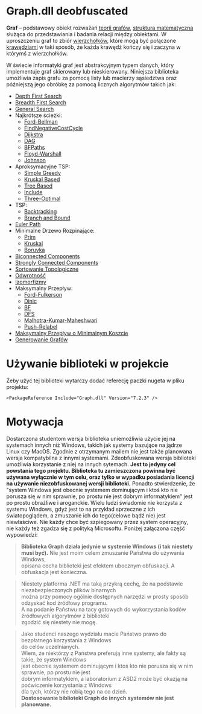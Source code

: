 # Graph.dll deobfuscated
**Graf** – podstawowy obiekt rozważań [teorii grafów](https://pl.wikipedia.org/wiki/Teoria_graf%C3%B3w "Teoria grafów"), [struktura matematyczna](https://pl.wikipedia.org/wiki/Struktura_matematyczna "Struktura matematyczna") służąca do przedstawiania i badania relacji między obiektami. W uproszczeniu graf to zbiór [wierzchołków](https://pl.wikipedia.org/wiki/Wierzcho%C5%82ek_(teoria_graf%C3%B3w) "Wierzchołek (teoria grafów)"), które mogą być połączone [krawędziami](https://pl.wikipedia.org/wiki/Kraw%C4%99d%C5%BA_grafu "Krawędź grafu") w taki sposób, że każda krawędź kończy się i zaczyna w którymś z wierzchołków.

W świecie informatyki graf jest abstrakcyjnym typem danych, który implementuje graf skierowany lub nieskierowany. Niniejsza biblioteka umożliwia zapis grafu za pomocą listy lub macierzy sąsiedztwa oraz późniejszą jego obróbkę za pomocą licznych algorytmów takich jak:
- [Depth First Search](https://github.com/tomasz-herman/Graph.dll/blob/master/Graph.dll/DFSGraphExtender.cs#L53 "DFSGraphExtender.cs")
- [Breadth First Search](https://github.com/tomasz-herman/Graph.dll/blob/master/Graph.dll/GeneralSearchGraphExtender.cs#L60 "GeneralSearchGraphExtender.cs")
- [General Search](https://github.com/tomasz-herman/Graph.dll/blob/master/Graph.dll/GeneralSearchGraphExtender.cs#L60 "GeneralSearchGraphExtender.cs")
- Najkrótsze ścieżki:
  - [Ford-Bellman](https://github.com/tomasz-herman/Graph.dll/blob/master/Graph.dll/ShortestPathsGraphExtender.cs#L33 "ShortestPathsGraphExtender.cs")
  - [FindNegativeCostCycle](https://github.com/tomasz-herman/Graph.dll/blob/master/Graph.dll/ShortestPathsGraphExtender.cs#L163 "ShortestPathsGraphExtender.cs")
  - [Dijkstra](https://github.com/tomasz-herman/Graph.dll/blob/master/Graph.dll/ShortestPathsGraphExtender.cs#L223 "ShortestPathsGraphExtender.cs")
  - [DAG](https://github.com/tomasz-herman/Graph.dll/blob/master/Graph.dll/ShortestPathsGraphExtender.cs#L279 "ShortestPathsGraphExtender.cs")
  - [BFPaths](https://github.com/tomasz-herman/Graph.dll/blob/master/Graph.dll/ShortestPathsGraphExtender.cs#L321 "ShortestPathsGraphExtender.cs")
  - [Floyd-Warshall](https://github.com/tomasz-herman/Graph.dll/blob/master/Graph.dll/ShortestPathsGraphExtender.cs#L357 "ShortestPathsGraphExtender.cs")
  - [Johnson](https://github.com/tomasz-herman/Graph.dll/blob/master/Graph.dll/ShortestPathsGraphExtender.cs#L489 "ShortestPathsGraphExtender.cs")
- Aproksymacyjne TSP:
  - [Simple Greedy](https://github.com/tomasz-herman/Graph.dll/blob/master/Graph.dll/AproxTSPGraphExtender.cs#L27 "AproxTSPGraphExtender.cs")
  - [Kruskal Based](https://github.com/tomasz-herman/Graph.dll/blob/master/Graph.dll/AproxTSPGraphExtender.cs#L75 "AproxTSPGraphExtender.cs")
  - [Tree Based](https://github.com/tomasz-herman/Graph.dll/blob/master/Graph.dll/AproxTSPGraphExtender.cs#L141 "AproxTSPGraphExtender.cs")
  - [Include](https://github.com/tomasz-herman/Graph.dll/blob/master/Graph.dll/AproxTSPGraphExtender.cs#L216 "AproxTSPGraphExtender.cs")
  - [Three-Optimal](https://github.com/tomasz-herman/Graph.dll/blob/master/Graph.dll/AproxTSPGraphExtender.cs#L357 "AproxTSPGraphExtender.cs")
- TSP:
  - [Backtracking](https://github.com/tomasz-herman/Graph.dll/blob/master/Graph.dll/BacktrackingTSPGraphExtender.cs#L32 "BacktrackingTSPGraphExtender.cs")
  - [Branch and Bound](https://github.com/tomasz-herman/Graph.dll/blob/master/Graph.dll/BranchAndBoundTSPGraphExtender.cs#L31 "BranchAndBoundTSPGraphExtender.cs")
- [Euler Path](https://github.com/tomasz-herman/Graph.dll/blob/master/Graph.dll/EulerPathGraphExtender.cs#L26 "EulerPathGraphExtender.cs")
- Minimalne Drzewo Rozpinające:
  - [Prim](https://github.com/tomasz-herman/Graph.dll/blob/master/Graph.dll/MSTGraphExtender.cs#L29 "MSTGraphExtender.cs")
  - [Kruskal](https://github.com/tomasz-herman/Graph.dll/blob/master/Graph.dll/MSTGraphExtender.cs#L66 "MSTGraphExtender.cs")
  - [Boruvka](https://github.com/tomasz-herman/Graph.dll/blob/master/Graph.dll/MSTGraphExtender.cs#L112 "MSTGraphExtender.cs")
- [Biconnected Components](https://github.com/tomasz-herman/Graph.dll/blob/master/Graph.dll/BiconnectedGraphExtender.cs#L27 "BiconnectedGraphExtender.cs")
- [Strongly Connected Components](https://github.com/tomasz-herman/Graph.dll/blob/master/Graph.dll/SCCGraphExtender.cs#L10 "SCCGraphExtender.cs")
- [Sortowanie Topologiczne](https://github.com/tomasz-herman/Graph.dll/blob/master/Graph.dll/GraphHelperExtender.cs#L129 "GraphHelperExtender.cs")
- [Odwrotność](https://github.com/tomasz-herman/Graph.dll/blob/master/Graph.dll/SCCGraphExtender.cs#L25 "SCCGraphExtender.cs")
- [Izomorfizmy](https://github.com/tomasz-herman/Graph.dll/blob/master/Graph.dll/IsomorphismGraphExtender.cs#L11 "IsomorphismGraphExtender.cs")
- Maksymalny Przepływ:
  - [Ford-Fulkerson](https://github.com/tomasz-herman/Graph.dll/blob/master/Graph.dll/MaxFlowGraphExtender.cs#L50 "MaxFlowGraphExtender.cs")
  - [Dinic](https://github.com/tomasz-herman/Graph.dll/blob/master/Graph.dll/MaxFlowGraphExtender.cs#L218 "MaxFlowGraphExtender.cs")
  - [BF](https://github.com/tomasz-herman/Graph.dll/blob/master/Graph.dll/MaxFlowGraphExtender.cs#L128 "MaxFlowGraphExtender.cs")
  - [DFS](https://github.com/tomasz-herman/Graph.dll/blob/master/Graph.dll/MaxFlowGraphExtender.cs#L336 "MaxFlowGraphExtender.cs")
  - [Malhotra-Kumar-Maheshwari](https://github.com/tomasz-herman/Graph.dll/blob/master/Graph.dll/MaxFlowGraphExtender.cs#L278 "MaxFlowGraphExtender.cs")
  - [Push-Relabel](https://github.com/tomasz-herman/Graph.dll/blob/master/Graph.dll/MaxFlowGraphExtender.cs#L514 "MaxFlowGraphExtender.cs")
- [Maksymalny Przepływ o Minimalnym Koszcie](https://github.com/tomasz-herman/Graph.dll/blob/master/Graph.dll/MinCostGraphExtender.cs#L51 "MinCostGraphExtender.cs")
- [Generowanie Grafów](https://github.com/tomasz-herman/Graph.dll/blob/master/Graph.dll/RandomGraphGenerator.cs#L11 "RandomGraphGenerator.cs")

# Używanie biblioteki w projekcie

Żeby użyć tej biblioteki wytarczy dodać referecję paczki nugeta w pliku projektu:

```
<PackageReference Include="Graph.dll" Version="7.2.3" />
```

# Motywacja

Dostarczona studentom wersja biblioteka uniemożliwia użycie jej na systemach innych niż Windows, takich jak systemy bazujące na jądrze Linux czy MacOS. Zgodnie z otrzymanym mailem nie jest także planowana wersja kompatybilna z innymi systemami. Zdeobfuskowana wersja biblioteki umożliwia korzystanie z niej na innych sytemach. **Jest to jedyny cel powstania tego projektu. Biblioteka tu zamieszczona powinna być używana wyłącznie w tym celu, oraz tylko w wypadku posiadania licencji na używanie niezobfuskowanej wersji biblioteki.** Ponadto stwierdzenie, że "system Windows jest obecnie systemem dominującym i ktoś kto nie porusza się w nim sprawnie, po prostu nie jest dobrym informatykiem" jest po prostu obraźliwe i aroganckie. Wielu ludzi świadomie nie korzysta z systemu Windows, gdyż jest to na przykład sprzeczne z ich światopoglądem, a zmuszanie ich do tego(celowe bądź nie) jest niewłaściwe. Nie każdy chce być szpiegowany przez system operacyjny, nie każdy też zgadza się z polityką Microsoftu. Poniżej załączona część wypowiedzi:
>**Biblioteka Graph działa jedynie w systemie Windows (i tak niestety musi być).**
Nie jest moim celem zmuszanie Państwa do używania Windows,  
opisana cecha biblioteki jest efektem ubocznym obfuskacji. A obfuskacja jest konieczna.  
  
>Niestety platforma .NET ma taką przykrą cechę, że na podstawie niezabezpieczonych plików binarnych  
można przy pomocy ogólnie dostępnych narzędzi w prosty sposób odzyskać kod źródłowy programu.  
A na podanie Państwu na tacy gotowych do wykorzystania kodów źródłowych algorytmów z biblioteki  
zgodzić się niestety nie mogę.  
  
>Jako studenci naszego wydziału macie Państwo prawo do bezpłatnego korzystania z Windows  
do celów uczelnianych.  
Wiem, że niektórzy z Państwa preferują inne systemy, ale fakty są takie, że system Windows  
jest obecnie systemem dominującym i ktoś kto nie porusza się w nim sprawnie, po prostu nie jest  
dobrym informatykiem, a laboratorium z ASD2 może być okazją na poćwiczenie korzystania z Windows  
dla tych, którzy nie robią tego na co dzień.  
**Dostosowanie biblioteki Graph do innych systemów nie jest planowane.**

